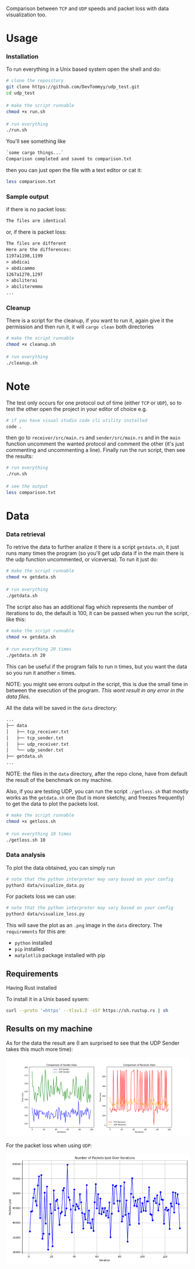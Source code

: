 Comparison between `TCP` and `UDP` speeds and packet loss with data visualization too.

# Usage

### Installation

To run everything in a Unix based system open the shell and do:

```bash
# clone the repository
git clone https://github.com/DevTommyy/udp_test.git
cd udp_test

# make the script runnable
chmod +x run.sh

# run everything
./run.sh
```

You'll see something like

```txt
`some cargo things...`
Comparison completed and saved to comparison.txt
```

then you can just open the file with a text editor or cat it:

```bash
less comparison.txt
```

### Sample output

if there is no packet loss:

```txt
The files are identical
```

or, if there is packet loss:

```txt
The files are different
Here are the differences:
1197a1198,1199
> abdicai
> abdicammo
1267a1270,1297
> abiliterai
> abiliteremmo
...

```

### Cleanup

There is a script for the cleanup, if you want to run it, again give it the permission and then run it, it will `cargo clean` both directories

```bash
# make the script runnable
chmod +x cleanup.sh

# run everything
./cleanup.sh

```

# Note

The test only occurs for one protocol out of time (either `TCP` or `UDP`), so to test the other open the project in your editor of choice
e.g.

```bash
# if you have visual studio code cli utility installed
code .
```

then go to `receiver/src/main.rs` and `sender/src/main.rs` and in the `main` function uncomment the wanted protocol and comment the other (it's just commenting and uncommenting a line).
Finally run the run script, then see the results:

```bash
# run everything
./run.sh

# see the output
less comparison.txt
```

# Data

### Data retrieval

To retrive the data to further analize it there is a script `getdata.sh`, it just runs many times the program (so you'll get udp data if in the main there is the udp function uncommented, or viceversa).
To run it just do:

```bash
# make the script runnable
chmod +x getdata.sh

# run everything
./getdata.sh
```

The script also has an additional flag which represents the number of iterations to do, the default is 100, it can be passed when you run the script, like this:

```bash
# make the script runnable
chmod +x getdata.sh

# run everything 20 times
./getdata.sh 20
```

This can be useful if the program fails to run n times, but you want the data so you run it another `n` times.

NOTE: you might see errors output in the script, this is due the small time in between the execution of the program.
_This wont result in any error in the data files_.

All the data will be saved in the `data` directory:

```txt
...
├── data
│   ├── tcp_receiver.txt
│   ├── tcp_sender.txt
│   ├── udp_receiver.txt
│   └── udp_sender.txt
├── getdata.sh
...
```

NOTE: the files in the `data` directory, after the repo clone, have from default the result of the benchmark on my machine.

Also, if you are testing UDP, you can run the script `./getloss.sh` that mostly works as the `getdata.sh` one (but is more sketchy, and freezes frequently) to get the data to plot the packets lost.

```bash
# make the script runnable
chmod +x getloss.sh

# run everything 10 times
./getloss.sh 10
```

### Data analysis

To plot the data obtained, you can simply run

```bash
# note that the python interpreter may vary based on your config
python3 data/visualize_data.py
```

For packets loss we can use:

```bash
# note that the python interpreter may vary based on your config
python3 data/visualize_loss.py
```

This will save the plot as an `.png` image in the `data` directory.
The `requirements` for this are:

- `python` installed
- `pip` installed
- `matplotlib` package installed with pip

## Requirements

Having Rust installed

To install it in a Unix based sysem:

```bash
curl --proto '=https' --tlsv1.2 -sSf https://sh.rustup.rs | sh

```

## Results on my machine

As for the data the result are (I am surprised to see that the UDP Sender takes this much more time):

![Image Alt Text](./data/data_plot.png)

For the packet loss when using `UDP`:

![Image Alt Text](./data/loss_plot.png)
